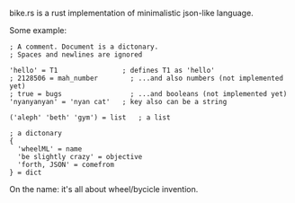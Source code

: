 bike.rs is a rust implementation of minimalistic json-like language.

Some example:

    ; A comment. Document is a dictonary.
    ; Spaces and newlines are ignored

    'hello' = T1                ; defines T1 as 'hello'
    ; 2128506 = mah_number        ; ...and also numbers (not implemented yet)
    ; true = bugs                 ; ...and booleans (not implemented yet)
    'nyanyanyan' = 'nyan cat'   ; key also can be a string

    ('aleph' 'beth' 'gym') = list   ; a list

    ; a dictonary
    {
      'wheelML' = name
      'be slightly crazy' = objective
      'forth, JSON' = comefrom
    } = dict

On the name: it's all about wheel/bycicle invention.
